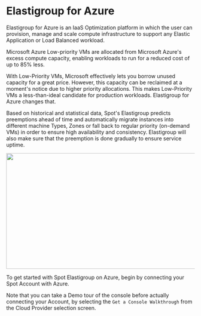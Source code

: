 # Elastigroup for Azure

Elastigroup for Azure is an IaaS Optimization platform in which the user can provision, manage and scale compute infrastructure to support any Elastic Application or Load Balanced workload.

Microsoft Azure Low-priority VMs are allocated from Microsoft Azure's excess compute capacity, enabling workloads to run for a reduced cost of up to 85% less.

With Low-Priority VMs, Microsoft effectively lets you borrow unused capacity for a great price. However, this capacity can be reclaimed at a moment's notice due to higher priority allocations. This makes Low-Priority VMs a less-than-ideal candidate for production workloads. Elastigroup for Azure changes that.

Based on historical and statistical data, Spot's Elastigroup predicts preemptions ahead of time and automatically migrate instances into different machine Types, Zones or fall back to regular priority (on-demand VMs) in order to ensure high availability and consistency. Elastigroup will also make sure that the preemption is done gradually to ensure service uptime.

<img src="/elastigroup/_media/gettingstarted-elastigroup-arch-azure-01.png" width="537" height="310" />

To get started with Spot Elastigroup on Azure, begin by connecting your Spot Account with Azure.

Note that you can take a Demo tour of the console before actually connecting your Account, by selecting the `Get a Console Walkthrough` from the Cloud Provider selection screen.
